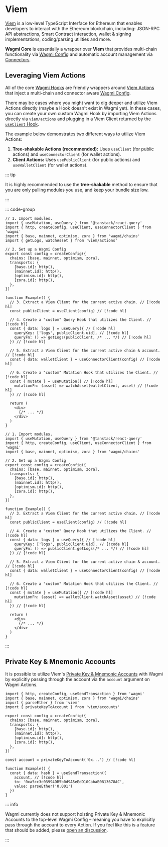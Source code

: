# Viem

[Viem](https://viem.sh) is a low-level TypeScript Interface for Ethereum that enables developers to interact with the Ethereum blockchain, including: JSON-RPC API abstractions, Smart Contract interaction, wallet & signing implementations, coding/parsing utilities and more.

**Wagmi Core** is essentially a wrapper over **Viem** that provides multi-chain functionality via [Wagmi Config](/react/api/createConfig) and automatic account management via [Connectors](/react/api/connectors).

## Leveraging Viem Actions

All of the core [Wagmi Hooks](/react/api/actions) are friendly wrappers around [Viem Actions](https://viem.sh/docs/actions/public/introduction.html) that inject a multi-chain and connector aware [Wagmi Config](/react/api/createConfig).

There may be cases where you might want to dig deeper and utilize Viem Actions directly (maybe a Hook doesn't exist in Wagmi yet). In these cases, you can create your own custom Wagmi Hook by importing Viem Actions directly via `viem/actions` and plugging in a Viem Client returned by the [`useClient` Hook](/react/api/hooks/useClient).

The example below demonstrates two different ways to utilize Viem Actions:

1. **Tree-shakable Actions (recommended):** Uses `useClient` (for public actions) and `useConnectorClient` (for wallet actions).
2. **Client Actions:** Uses `usePublicClient` (for public actions) and  `useWalletClient` (for wallet actions).

::: tip

It is highly recommended to use the **tree-shakable** method to ensure that you are only pulling modules you use, and keep your bundle size low.

:::

::: code-group

```tsx [Tree-shakable Actions]
// 1. Import modules. 
import { useMutation, useQuery } from '@tanstack/react-query'
import { http, createConfig, useClient, useConnectorClient } from 'wagmi' 
import { base, mainnet, optimism, zora } from 'wagmi/chains' 
import { getLogs, watchAsset } from 'viem/actions'

// 2. Set up a Wagmi Config 
export const config = createConfig({ 
  chains: [base, mainnet, optimism, zora], 
  transports: { 
    [base.id]: http(), 
    [mainnet.id]: http(), 
    [optimism.id]: http(), 
    [zora.id]: http(), 
  }, 
}) 

function Example() {
  // 3. Extract a Viem Client for the current active chain. // [!code hl]
  const publicClient = useClient(config) // [!code hl]

  // 4. Create a "custom" Query Hook that utilizes the Client. // [!code hl]
  const { data: logs } = useQuery({ // [!code hl]
    queryKey: ['logs', publicClient.uid], // [!code hl]
    queryFn: () => getLogs(publicClient, /* ... */) // [!code hl]
  }) // [!code hl]
  
  // 5. Extract a Viem Client for the current active chain & account. // [!code hl]
  const { data: walletClient } = useConnectorClient(config) // [!code hl]

  // 6. Create a "custom" Mutation Hook that utilizes the Client. // [!code hl]
  const { mutate } = useMutation({ // [!code hl]
    mutationFn: (asset) => watchAsset(walletClient, asset) // [!code hl]
  }) // [!code hl]

  return (
    <div>
      {/* ... */}
    </div>
  )
}
```

```tsx [Client Actions]
// 1. Import modules. 
import { useMutation, useQuery } from '@tanstack/react-query'
import { http, createConfig, useClient, useConnectorClient } from 'wagmi' 
import { base, mainnet, optimism, zora } from 'wagmi/chains' 

// 2. Set up a Wagmi Config 
export const config = createConfig({ 
  chains: [base, mainnet, optimism, zora], 
  transports: { 
    [base.id]: http(), 
    [mainnet.id]: http(), 
    [optimism.id]: http(), 
    [zora.id]: http(), 
  }, 
}) 

function Example() {
  // 3. Extract a Viem Client for the current active chain. // [!code hl]
  const publicClient = useClient(config) // [!code hl]

  // 4. Create a "custom" Query Hook that utilizes the Client. // [!code hl]
  const { data: logs } = useQuery({ // [!code hl]
    queryKey: ['logs', publicClient.uid], // [!code hl]
    queryFn: () => publicClient.getLogs(/* ... */) // [!code hl]
  }) // [!code hl]
  
  // 5. Extract a Viem Client for the current active chain & account. // [!code hl]
  const { data: walletClient } = useConnectorClient(config) // [!code hl]

  // 6. Create a "custom" Mutation Hook that utilizes the Client. // [!code hl]
  const { mutate } = useMutation({ // [!code hl]
    mutationFn: (asset) => walletClient.watchAsset(asset) // [!code hl]
  }) // [!code hl]

  return (
    <div>
      {/* ... */}
    </div>
  )
}
```

:::

## Private Key & Mnemonic Accounts

It is possible to utilize Viem's [Private Key & Mnemonic Accounts](https://viem.sh/docs/accounts/local.html) with Wagmi by explicitly passing through the account via the `account` argument on Wagmi Actions.

```tsx
import { http, createConfig, useSendTransaction } from 'wagmi' 
import { base, mainnet, optimism, zora } from 'wagmi/chains' 
import { parseEther } from 'viem'
import { privateKeyToAccount } from 'viem/accounts'

export const config = createConfig({ 
  chains: [base, mainnet, optimism, zora], 
  transports: { 
    [base.id]: http(), 
    [mainnet.id]: http(), 
    [optimism.id]: http(), 
    [zora.id]: http(), 
  }, 
}) 

const account = privateKeyToAccount('0x...') // [!code hl]

function Example() {
  const { data: hash } = useSendTransaction({
    account, // [!code hl]
    to: '0xa5cc3c03994DB5b0d9A5eEdD10CabaB0813678AC',
    value: parseEther('0.001')
  })
}
```

::: info

Wagmi currently does not support hoisting Private Key & Mnemonic Accounts to the top-level Wagmi Config – meaning you have to explicitly pass through the account to every Action. If you feel like this is a feature that should be added, please [open an discussion](https://github.com/wevm/wagmi/discussions/new?category=ideas).

:::
